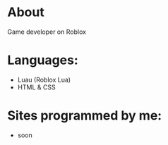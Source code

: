 # About
Game developer on Roblox

# Languages:
- Luau (Roblox Lua)
- HTML & CSS

# Sites programmed by me:
- soon
